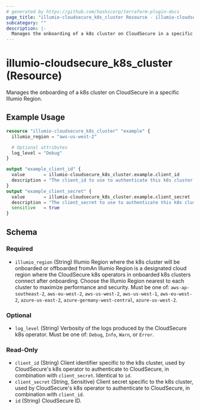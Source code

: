 ```yaml
---
# generated by https://github.com/hashicorp/terraform-plugin-docs
page_title: "illumio-cloudsecure_k8s_cluster Resource - illumio-cloudsecure"
subcategory: ""
description: |-
  Manages the onboarding of a k8s cluster on CloudSecure in a specific Illumio Region.
---
```


# illumio-cloudsecure_k8s_cluster (Resource)

Manages the onboarding of a k8s cluster on CloudSecure in a specific Illumio Region.

## Example Usage

```terraform
resource "illumio-cloudsecure_k8s_cluster" "example" {
  illumio_region = "aws-us-west-2"

  # Optional attributes
  log_level = "Debug"
}

output "example_client_id" {
  value       = illumio-cloudsecure_k8s_cluster.example.client_id
  description = "The client_id to use to authenticate this k8s cluster."
}
output "example_client_secret" {
  value       = illumio-cloudsecure_k8s_cluster.example.client_secret
  description = "The client_secret to use to authenticate this k8s cluster."
  sensitive   = true
}
```

<!-- schema generated by tfplugindocs -->
## Schema

### Required

- `illumio_region` (String) Illumio Region where the k8s cluster will be onboarded or offboarded fromAn Illumio Region is a designated cloud region where the CloudSecure k8s operators in onboarded k8s clusters connect after onboarding. Choose the Illumio Region nearest to each cluster to maximize performance and security. Must be one of: `aws-ap-southeast-2`, `aws-eu-west-2`, `aws-us-west-2`, `aws-us-west-1`, `aws-eu-west-2`, `azure-us-east-2`, `azure-germany-west-central`, `azure-us-west-2`.

### Optional

- `log_level` (String) Verbosity of the logs produced by the CloudSecure k8s operator. Must be one of: `Debug`, `Info`, `Warn`, or `Error`.

### Read-Only

- `client_id` (String) Client identifier specific to the k8s cluster, used by CloudSecure's k8s operator to authenticate to CloudSecure, in combination with `client_secret`. Identical to `id`.
- `client_secret` (String, Sensitive) Client secret specific to the k8s cluster, used by CloudSecure's k8s operator to authenticate to CloudSecure, in combination with `client_id`.
- `id` (String) CloudSecure ID.
